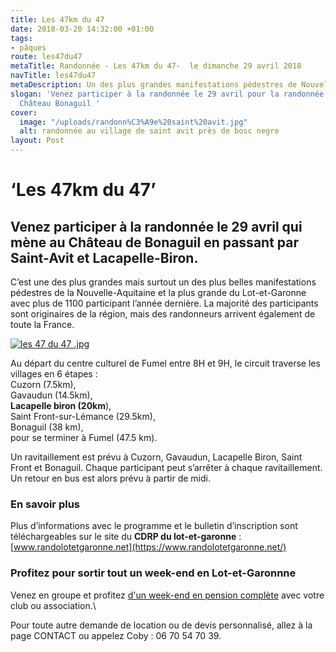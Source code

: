 ```yaml
---
title: Les 47km du 47
date: 2018-03-20 14:32:00 +01:00
tags:
- pâques
route: les47du47
metaTitle: Randonnée - Les 47km du 47-  le dimanche 29 avril 2018
navTitle: les47du47
metaDescription: Un des plus grandes manifestations pédestres de Nouvelle-Aquitaine
slogan: 'Venez participer à la randonnée le 29 avril pour la randonnée qui mène à
  Château Bonaguil '
cover:
  image: "/uploads/randonn%C3%A9e%20saint%20avit.jpg"
  alt: randonnée au village de saint avit près de bosc negre
layout: Post
---
```


# ‘Les 47km du 47’

## Venez participer à la randonnée le 29 avril qui mène au Château de Bonaguil en passant par Saint-Avit et Lacapelle-Biron.

C’est une des plus grandes mais surtout un des plus belles manifestations pédestres de la Nouvelle-Aquitaine et la plus grande du Lot-et-Garonne avec plus de 1100 participant l’année dernière. La majorité des participants sont originaires de la région, mais des randonneurs arrivent également de toute la France.

[![les 47 du 47 .jpg](/uploads/les%2047%20du%2047%20.jpg)](https://www.randolotetgaronne.net/manifestations/)

Au départ du centre culturel de Fumel entre 8H et 9H, le circuit traverse les villages en 6 étapes :\
Cuzorn (7.5km),\
Gavaudun (14.5km),\
**Lacapelle biron (20km**),\
Saint Front-sur-Lémance (29.5km),\
Bonaguil (38 km), \
pour se terminer à Fumel (47.5 km).

Un ravitaillement est prévu à Cuzorn, Gavaudun, Lacapelle Biron, Saint Front et Bonaguil.
Chaque participant peut s’arrêter à chaque ravitaillement. Un retour en bus est alors prévu à partir de midi.

### En savoir plus

Plus d’informations avec le programme et le bulletin d’inscription sont téléchargeables sur le site du **CDRP du lot-et-garonne** : [www.randolotetgaronne.net](https://www.randolotetgaronne.net/)

### Profitez pour sortir tout un week-end en Lot-et-Garonnne

Venez en groupe et profitez [d'un week-end en pension complète](https://premium.secureholiday.net/fr/14230/options?tac=NjQ4MDFAcEAyOC8wNC8yMDE4QDI5LzA0LzIwMThANjQ4MDFAQDE4NDA3MQ==&spec=NTQwQDU0MEBAQDBAMEBNQEBAQDBAMTAwQDBAMTBAMTBAODBAQEBAQEA=&checkpms=1&idProduct=64801) avec votre club ou association.\\

Pour toute autre demande de location ou de devis personnalisé, allez à la page CONTACT ou appelez Coby : 06 70 54 70 39.